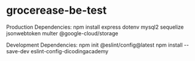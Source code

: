 # grocerease-be-test

Production Dependencies:
npm install express dotenv mysql2 sequelize jsonwebtoken multer @google-cloud/storage

Development Dependencies:
npm init @eslint/config@latest
npm install --save-dev eslint-config-dicodingacademy
